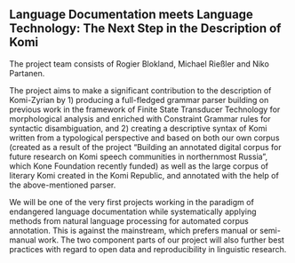 ## Language Documentation meets Language Technology: The Next Step in the Description of Komi

The project team consists of Rogier Blokland, Michael Rießler and Niko Partanen.

The project aims to make a significant contribution to the description of Komi-Zyrian by 1) producing a full-fledged grammar parser building on previous work in the framework of Finite State Transducer Technology for morphological analysis and enriched with Constraint Grammar rules for syntactic disambiguation, and 2) creating a descriptive syntax of Komi written from a typological perspective and based on both our own corpus (created as a result of the project “Building an annotated digital corpus for future research on Komi speech communities in northernmost Russia”, which Kone Foundation recently funded) as well as the large corpus of literary Komi created in the Komi Republic, and annotated with the help of the above-mentioned parser. 

We will be one of the very first projects working in the paradigm of endangered language documentation while systematically applying methods from natural language processing for automated corpus annotation. This is against the mainstream, which prefers manual or semi-manual work. The two component parts of our project will also further best practices with regard to open data and reproducibility in linguistic research. 
